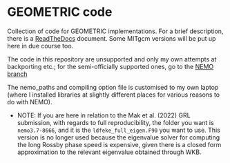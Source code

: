 # GEOMETRIC code

Collection of code for GEOMETRIC implementations. For a brief description, there is a [ReadTheDocs](https://nemo-related.readthedocs.io/en/latest/) document. Some MITgcm versions will be put up here in due course too.

The code in this repository are unsupported and only my own attempts at backporting etc.; for the semi-officially supported ones, go to the [NEMO branch](https://forge.ipsl.jussieu.fr/nemo/browser/NEMO/branches/NERC/dev_r4.0.6_GEOMETRIC)

The nemo_paths and compiling option file is customised to my own laptop (where I installed libraries at slightly different places for various reasons to do with NEMO).

* NOTE: If you are here in relation to the Mak et al. (2022) GRL submission, with regards to full reproducibility, the folder you want is `nemo3.7-8666`, and it is the `ldfeke_full_eigen.F90` you want to use. This version is no longer used because the eigenvalue solver for computing the long Rossby phase speed is expensive, given there is a closed form approximation to the relevant eigenvalue obtained through WKB.
